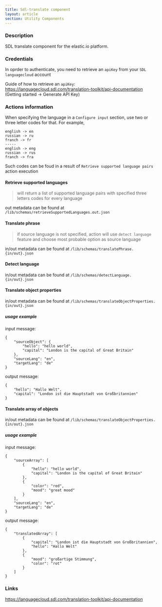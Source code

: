```yaml
---
title: Sdl-translate component
layout: article
section: Utility Components
---
```



### Description
SDL translate component for the elastic.io platform.

### Credentials
In oprder to authenticate, you need to retrieve an `apiKey` from your `SDL languagecloud` account

Guide of how to retrieve an `apiKey`: https://languagecloud.sdl.com/translation-toolkit/api-documentation (Getting started -> Generate API Key)

### Actions information
When specifying the language in a `Configure input` section, use two or three letter codes for that. For example,

    english -> en
    russian -> ru
    franch -> fr
    -----
    english -> eng
    russian -> rus
    franch -> fra

Such codes can be foud in a result of `Retrieve supported language pairs` action execution

#### Retrieve supported languages
> will return a list of supported language pairs with specified three letters codes for every language

out metadata can be found at `/lib/schemas/retrieveSupportedLanguages.out.json`
#### Translate phrase
> if source language is not specified, action will use `detect language` feature and choose most probable option as source language

in/out metadata can be found at `/lib/schemas/translatePhrase.{in/out}.json`
#### Detect language
in/out metadata can be found at `/lib/schemas/detectLanguage.{in/out}.json`

#### Translate object properties
in/out metadata can be found at `/lib/schemas/translateObjectProperties.{in/out}.json`

##### usage example
input message:
```
{
    "sourceObject": {
        "hello": "hello world",
        "capital": "London is the capital of Great Britain"
    },
    "sourceLang": "en",
    "targetLang": "de"
}
```
output message:
```
{
    "hello": "Hallo Welt",
    "capital": "London ist die Hauptstadt von Großbritannien"
}
```
#### Translate array of objects
in/out metadata can be found at `/lib/schemas/translateObjectProperties.{in/out}.json`

##### usage example
input message:
```
{
	"sourceArray": [
		{
            "hello": "hello world",
            "capital": "London is the capital of Great Britain"
		},
		{
			"color": "red",
			"mood": "great mood"
		}
	],
	"sourceLang": "en",
	"targetLang": "de"
}
```
output message:
```
{
    "translatedArray": [
    	{
    		"capital": "London ist die Hauptstadt von Großbritannien",
    		"hello": "Hallo Welt"
    	},
    	{
    		"mood": "großartige Stimmung",
    		"color": "rot"
    	}
    ]
}
```

### Links
https://languagecloud.sdl.com/translation-toolkit/api-documentation
